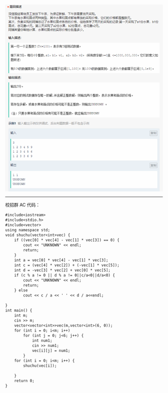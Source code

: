 ![](3.png)

----

校招群 AC 代码：

	#include<iostream>
	#include<stdio.h>
	#include<vector>
	using namespace std;
	void shuchu(vector<int>vec) {
	    if ((vec[0] * vec[4] - vec[1] * vec[3]) == 0) {
	        cout << "UNKNOWN" << endl;
	        return;
	    }
	    int a = vec[0] * vec[4] - vec[1] * vec[3];
	    int c = (vec[4] * vec[2]) + (-vec[1] * vec[5]);
	    int d = -vec[3] * vec[2] + vec[0] * vec[5];
	    if (c % a != 0 || d % a != 0||c/a<0||d/a<0) {
	        cout << "UNKNOWN" << endl;
	        return;
	    } else
	        cout << c / a << ' ' << d / a<<endl;
	
	}
	int main() {
	    int m;
	    cin >> m;
	    vector<vector<int>>vec(m,vector<int>(6, 0));
	    for (int i = 0; i<m; i++)
	        for (int j = 0; j<6; j++) {
	            int num1;
	            cin >> num1;
	            vec[i][j] = num1;
	        }
	    for (int i = 0; i<m; i++) {
	        shuchu(vec[i]);
	
	    }
	    return 0;
	}
